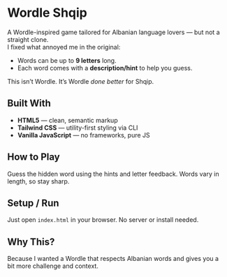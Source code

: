# Wordle Shqip

A Wordle-inspired game tailored for Albanian language lovers — but not a straight clone.  
I fixed what annoyed me in the original:  

- Words can be up to **9 letters** long.  
- Each word comes with a **description/hint** to help you guess.  

This isn’t Wordle. It’s Wordle *done better* for Shqip.

## Built With

- **HTML5** — clean, semantic markup  
- **Tailwind CSS** — utility-first styling via CLI  
- **Vanilla JavaScript** — no frameworks, pure JS  

## How to Play

Guess the hidden word using the hints and letter feedback. Words vary in length, so stay sharp.

## Setup / Run

Just open `index.html` in your browser. No server or install needed.

## Why This?

Because I wanted a Wordle that respects Albanian words and gives you a bit more challenge and context.
